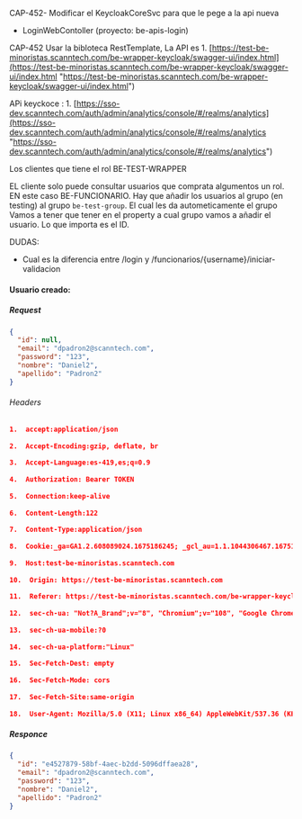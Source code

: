  
CAP-452- Modificar el KeycloakCoreSvc para que le pege a la api nueva

- LoginWebContoller (proyecto: be-apis-login)


 
CAP-452
Usar la bibloteca RestTemplate, 
La API es 1.  [https://test-be-minoristas.scanntech.com/be-wrapper-keycloak/swagger-ui/index.html](https://test-be-minoristas.scanntech.com/be-wrapper-keycloak/swagger-ui/index.html "https://test-be-minoristas.scanntech.com/be-wrapper-keycloak/swagger-ui/index.html")



APi keyckoce : 1.  [https://sso-dev.scanntech.com/auth/admin/analytics/console/#/realms/analytics](https://sso-dev.scanntech.com/auth/admin/analytics/console/#/realms/analytics "https://sso-dev.scanntech.com/auth/admin/analytics/console/#/realms/analytics")

Los clientes que tiene el rol BE-TEST-WRAPPER

EL cliente solo puede consultar usuarios que comprata algumentos un rol. EN este caso BE-FUNCIONARIO. 
Hay que añadir los usuarios al grupo (en testing) al grupo `be-test-group`. El cual les da autometicamente el grupo 
Vamos a tener que tener en el property a cual grupo vamos a añadir el usuario. Lo que importa es el ID. 



DUDAS: 
- Cual es la diferencia entre /login y /funcionarios/{username}/iniciar-validacion



#### Usuario creado: 
##### Request
```json
{
  "id": null,
  "email": "dpadron2@scanntech.com",
  "password": "123",
  "nombre": "Daniel2",
  "apellido": "Padron2"
}
```

###### Headers
```json 
1.  accept:application/json
    
2.  Accept-Encoding:gzip, deflate, br
    
3.  Accept-Language:es-419,es;q=0.9
    
4.  Authorization: Bearer TOKEN
    
5.  Connection:keep-alive
    
6.  Content-Length:122
    
7.  Content-Type:application/json
    
8.  Cookie:_ga=GA1.2.608089024.1675186245; _gcl_au=1.1.1044306467.1675186245
    
9.  Host:test-be-minoristas.scanntech.com
    
10.  Origin: https://test-be-minoristas.scanntech.com
    
11.  Referer: https://test-be-minoristas.scanntech.com/be-wrapper-keycloak/swagger-ui/index.html
    
12.  sec-ch-ua: "Not?A_Brand";v="8", "Chromium";v="108", "Google Chrome";v="108"
    
13.  sec-ch-ua-mobile:?0
    
14.  sec-ch-ua-platform:"Linux"
    
15.  Sec-Fetch-Dest: empty
    
16.  Sec-Fetch-Mode: cors
    
17.  Sec-Fetch-Site:same-origin
    
18.  User-Agent: Mozilla/5.0 (X11; Linux x86_64) AppleWebKit/537.36 (KHTML, like Gecko) Chrome/108.0.0.0 Safari/537.36
```

##### Responce
```json
{
  "id": "e4527879-58bf-4aec-b2dd-5096dffaea28",
  "email": "dpadron2@scanntech.com",
  "password": "123",
  "nombre": "Daniel2",
  "apellido": "Padron2"
}
```

